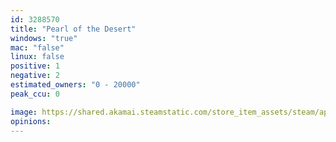 ```yaml
---
id: 3288570
title: "Pearl of the Desert"
windows: "true"
mac: "false"
linux: false
positive: 1
negative: 2
estimated_owners: "0 - 20000"
peak_ccu: 0

image: https://shared.akamai.steamstatic.com/store_item_assets/steam/apps/3288570/header.jpg?t=1733066362
opinions:
---
```

